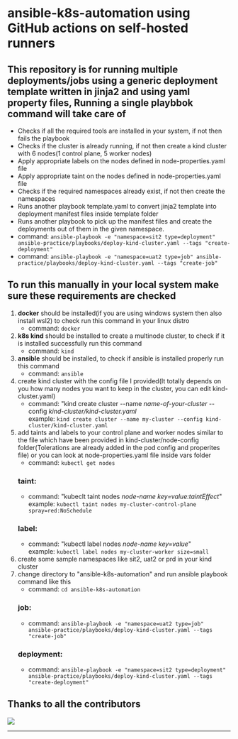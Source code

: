 # ansible-k8s-automation using GitHub actions on self-hosted runners
## This repository is for running multiple deployments/jobs using a generic deployment template written in jinja2 and using yaml property files, Running a single playbbok command will take care of
- Checks if all the required tools are installed in your system, if not then fails the playbook
- Checks if the cluster is already running, if not then create a kind cluster with 6 nodes(1 control plane, 5 worker nodes)
- Apply appropriate labels on the nodes defined in node-properties.yaml file
- Apply appropriate taint on the nodes defined in node-properties.yaml file
- Checks if the required namespaces already exist, if not then create the namespaces
- Runs another playbook template.yaml to convert jinja2 template into deployment manifest files inside template folder
- Runs another playbook to pick up the manifest files and create the deployments out of them in the given namespace.
- command: `ansible-playbook -e "namespace=sit2 type=deployment" ansible-practice/playbooks/deploy-kind-cluster.yaml --tags "create-deployment"`
- command: `ansible-playbook -e "namespace=uat2 type=job" ansible-practice/playbooks/deploy-kind-cluster.yaml --tags "create-job"`

## To run this manually in your local system make sure these requirements are checked
1. **docker** should be installed(if you are using windows system then also install wsl2) to check run this command in your linux distro
   - command: `docker`
2. **k8s kind** should be installed to create a multinode cluster, to check if it is installed successfully run this command
   - command: `kind`
3. **ansible** should be installed, to check if ansible is installed properly run this command
   - command: `ansible`
4. create kind cluster with the config file I provided(It totally depends on you how many nodes you want to keep in the cluster, you can edit kind-cluster.yaml)
   - command: "kind create cluster --name _name-of-your-cluster_ --config _kind-cluster/kind-cluster.yaml_ <br />
     example: `kind create cluster --name my-cluster --config kind-cluster/kind-cluster.yaml`
5. add taints and labels to your control plane and worker nodes similar to the file which have been provided in kind-cluster/node-config folder(Tolerations are already added in the pod config and properites file) or you can look at node-properties.yaml file inside vars folder
   - command: `kubectl get nodes`
   ### taint:
   - command: "kubeclt taint nodes _node-name key=value:taintEffect_" <br />
     example: `kubectl taint nodes my-cluster-control-plane spray=red:NoSchedule`
   ### label:
   - command: "kubectl label nodes _node-name key=value_" <br />
     example: `kubectl label nodes my-cluster-worker size=small`
6. create some sample namespaces like sit2, uat2 or prd in your kind cluster
7. change directory to "ansible-k8s-automation" and run ansible playbook command like this <br />
   - command: `cd ansible-k8s-automation`
   ### job: 
   - command: `ansible-playbook -e "namespace=uat2 type=job" ansible-practice/playbooks/deploy-kind-cluster.yaml --tags "create-job"` <br />
   ### deployment:
   - command: `ansible-playbook -e "namespace=sit2 type=deployment" ansible-practice/playbooks/deploy-kind-cluster.yaml --tags "create-deployment"`

<!-- ## 💪 Thanks to all Contributors
This project exists thanks to all the people who contribute — [contribute](CONTRIBUTING.md).
<div align="left">
<a href="https://github.com/Yash-Raj-srivastav/devops-roadmap/graphs/contributors">
  <img src="https://contrib.rocks/image?repo=Yash-Raj-srivastav/devops-roadmap" />
</a>
</div> -->
## Thanks to all the contributors
<a href = "https://github.com/Yash-Raj-srivastav/devops-roadmap/graphs/contributors">
  <img src = "https://contrib.rocks/image?repo=Yash-Raj-srivastav/devops-roadmap"/>
</a>
<hr>
